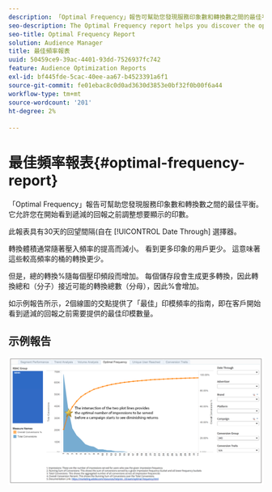```yaml
---
description: 「Optimal Frequency」報告可幫助您發現服務印象數和轉換數之間的最佳平衡。 它允許您在開始看到遞減的回報之前調整想要顯示的印數。
seo-description: The Optimal Frequency report helps you discover the optimal balance between the number of served impressions and conversions. It allows you to adjust the number of impressions you would want to display before starting to see diminishing returns.
seo-title: Optimal Frequency Report
solution: Audience Manager
title: 最佳頻率報表
uuid: 50459ce9-39ac-4401-93dd-7526937fc742
feature: Audience Optimization Reports
exl-id: bf445fde-5cac-40ee-aa67-b4523391a6f1
source-git-commit: fe01ebac8c0d0ad3630d3853e0bf32f0b00f6a44
workflow-type: tm+mt
source-wordcount: '201'
ht-degree: 2%

---
```


# 最佳頻率報表{#optimal-frequency-report}

「Optimal Frequency」報告可幫助您發現服務印象數和轉換數之間的最佳平衡。 它允許您在開始看到遞減的回報之前調整想要顯示的印數。

此報表具有30天的回望間隔(自在 [!UICONTROL Date Through] 選擇器。

轉換體積通常隨著壓入頻率的提高而減小。 看到更多印象的用戶更少。 這意味著這些較高頻率的桶的轉換更少。

但是，總的轉換%隨每個壓印頻段而增加。 每個儲存段會生成更多轉換，因此轉換總和（分子）接近可能的轉換總數（分母），因此%會增加。

如示例報告所示，2個線圖的交點提供了「最佳」印模頻率的指南，即在客戶開始看到遞減的回報之前需要提供的最佳印模數量。

## 示例報告

![最佳頻率](assets/optimal-frequency2.png)
